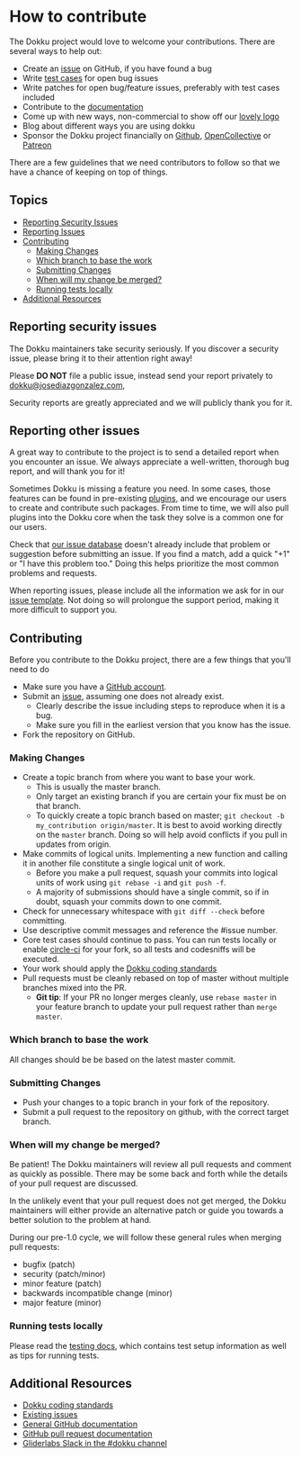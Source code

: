 # How to contribute

The Dokku project would love to welcome your contributions. There are
several ways to help out:

- Create an [issue](https://github.com/dokku/dokku/issues) on GitHub, if you have found a bug
- Write [test cases](https://dokku.com/docs/development/testing/) for open bug issues
- Write patches for open bug/feature issues, preferably with test cases included
- Contribute to the [documentation](https://dokku.com/docs/)
- Come up with new ways, non-commercial to show off our [lovely logo](https://avatars1.githubusercontent.com/u/13455795)
- Blog about different ways you are using dokku
- Sponsor the Dokku project financially on [Github](https://github.com/sponsors/dokku), [OpenCollective](https://opencollective.com/dokku#support) or [Patreon](https://www.patreon.com/dokku)

There are a few guidelines that we need contributors to follow so that we have
a chance of keeping on top of things.

## Topics

- [Reporting Security Issues](#reporting-security-issues)
- [Reporting Issues](#reporting-other-issues)
- [Contributing](#contributing)
  - [Making Changes](#making-changes)
  - [Which branch to base the work](#which-branch-to-base-the-work)
  - [Submitting Changes](#submitting-changes)
  - [When will my change be merged?](#when-will-my-change-be-merged)
  - [Running tests locally](#running-tests-locally)
- [Additional Resources](#additional-resources)

## Reporting security issues

The Dokku maintainers take security seriously. If you discover a security
issue, please bring it to their attention right away!

Please **DO NOT** file a public issue, instead send your report privately to
[dokku@josediazgonzalez.com](mailto:dokku@josediazgonzalez.com),

Security reports are greatly appreciated and we will publicly thank you for it.

## Reporting other issues

A great way to contribute to the project is to send a detailed report when you
encounter an issue. We always appreciate a well-written, thorough bug report,
and will thank you for it!

Sometimes  Dokku  is missing a feature you need. In some cases, those features can
be found in pre-existing [plugins](https://dokku.com/docs/plugins/),
and we encourage our users to create and contribute such packages. From time to
time, we will also pull plugins into the Dokku core when the task they solve is
a common one for our users.

Check that [our issue database](https://github.com/dokku/dokku/issues)
doesn't already include that problem or suggestion before submitting an issue.
If you find a match, add a quick "+1" or "I have this problem too." Doing this
helps prioritize the most common problems and requests.

When reporting issues, please include all the information we ask for in our
[issue template](https://github.com/dokku/dokku/blob/master/ISSUE_TEMPLATE.md).
Not doing so will prolongue the support period, making it more difficult to support
you.

## Contributing

Before you contribute to the Dokku project, there are a few things that you'll
need to do

- Make sure you have a [GitHub account](https://github.com/signup/free).
- Submit an [issue](https://github.com/dokku/dokku/issues), assuming one does not already exist.
  - Clearly describe the issue including steps to reproduce when it is a bug.
  - Make sure you fill in the earliest version that you know has the issue.
- Fork the repository on GitHub.

### Making Changes

- Create a topic branch from where you want to base your work.
  - This is usually the master branch.
  - Only target an existing branch if you are certain your fix must be on that
    branch.
  - To quickly create a topic branch based on master; `git checkout -b my_contribution origin/master`.
    It is best to avoid working directly on the `master` branch. Doing so will
    help avoid conflicts if you pull in updates from origin.
- Make commits of logical units. Implementing a new function and calling it in
  another file constitute a single logical unit of work.
  - Before you make a pull request, squash your commits into logical units of work
    using `git rebase -i` and `git push -f`.
  - A majority of submissions should have a single commit, so if in doubt,
    squash your commits down to one commit.
- Check for unnecessary whitespace with `git diff --check` before committing.
- Use descriptive commit messages and reference the #issue number.
- Core test cases should continue to pass. You can run tests locally or enable
  [circle-ci](https://circleci.com/gh/dokku/dokku) for your fork, so all
  tests and codesniffs will be executed.
- Your work should apply the [Dokku coding standards](https://github.com/progrium/bashstyle)
- Pull requests must be cleanly rebased on top of master without multiple branches
  mixed into the PR.
  - **Git tip**: If your PR no longer merges cleanly, use `rebase master` in your
    feature branch to update your pull request rather than `merge master`.

### Which branch to base the work

All changes should be be based on the latest master commit.

### Submitting Changes

- Push your changes to a topic branch in your fork of the repository.
- Submit a pull request to the repository on github, with the correct target
  branch.

### When will my change be merged?

Be patient! The Dokku maintainers will review all pull requests and comment as
quickly as possible. There may be some back and forth while the details of your
pull request are discussed.

In the unlikely event that your pull request does not get merged, the Dokku
maintainers will either provide an alternative patch or guide you towards a
better solution to the problem at hand.

During our pre-1.0 cycle, we will follow these general rules when merging pull
requests:

- bugfix (patch)
- security (patch/minor)
- minor feature (patch)
- backwards incompatible change (minor)
- major feature (minor)

### Running tests locally

Please read the [testing docs](https://dokku.com/docs/development/testing/),
which contains test setup information as well as tips for running tests.

## Additional Resources

- [Dokku coding standards](https://github.com/progrium/bashstyle)
- [Existing issues](https://github.com/dokku/dokku/issues)
- [General GitHub documentation](https://help.github.com/)
- [GitHub pull request documentation](https://help.github.com/send-pull-requests/)
- [Gliderlabs Slack in the #dokku channel](https://slack.dokku.com/)
